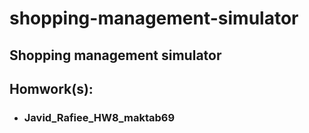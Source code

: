 # shopping-management-simulator

## Shopping management simulator

## Homwork(s):

- ### Javid_Rafiee_HW8_maktab69
